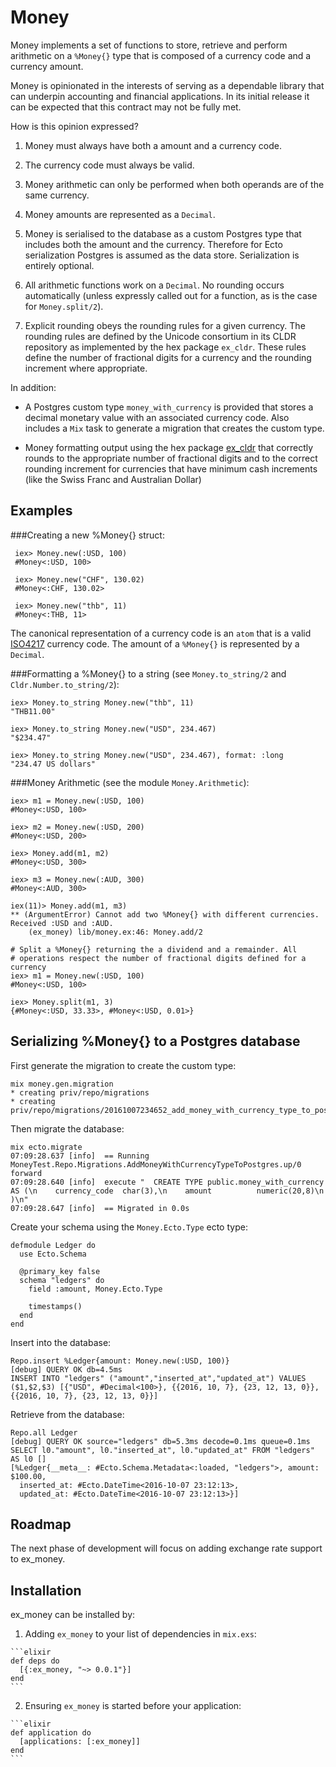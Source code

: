 # Money

Money implements a set of functions to store, retrieve and perform arithmetic
on a `%Money{}` type that is composed of a currency code and a currency amount.

Money is opinionated in the interests of serving as a dependable library
that can underpin accounting and financial applications.  In its initial
release it can be expected that this contract may not be fully met.

How is this opinion expressed?

1. Money must always have both a amount and a currency code.

2. The currency code must always be valid.

3. Money arithmetic can only be performed when both operands are of the
same currency.

4. Money amounts are represented as a `Decimal`.

5. Money is serialised to the database as a custom Postgres type that includes
both the amount and the currency. Therefore for Ecto serialization Postgres is
assumed as the data store. Serialization is entirely optional.

6. All arithmetic functions work on a `Decimal`. No rounding occurs
automatically (unless expressly called out for a function, as is the case for
`Money.split/2`).

7. Explicit rounding obeys the rounding rules for a given currency. The
rounding rules are defined by the Unicode consortium in its CLDR repository as
implemented by the hex package `ex_cldr`. These rules define the number of
fractional digits for a currency and the rounding increment where appropriate.

In addition:

- A Postgres custom type `money_with_currency` is provided that stores a decimal monetary value with an associated currency code.  Also includes a `Mix` task to generate a migration that creates the custom type.

- Money formatting output using the hex package [ex_cldr](https://hex.pm/packages/ex_cldr) that correctly rounds to the appropriate number of fractional digits and to the correct rounding increment for currencies that have minimum cash increments (like the Swiss Franc and Australian Dollar)

## Examples

###Creating a new %Money{} struct:

     iex> Money.new(:USD, 100)
     #Money<:USD, 100>

     iex> Money.new("CHF", 130.02)
     #Money<:CHF, 130.02>

     iex> Money.new("thb", 11)
     #Money<:THB, 11>

The canonical representation of a currency code is an `atom` that is a valid
[ISO4217](http://www.currency-iso.org/en/home/tables/table-a1.html) currency code. The amount of a `%Money{}` is represented by a `Decimal`.

###Formatting a %Money{} to a string (see `Money.to_string/2` and `Cldr.Number.to_string/2`):

    iex> Money.to_string Money.new("thb", 11)
    "THB11.00"

    iex> Money.to_string Money.new("USD", 234.467)
    "$234.47"

    iex> Money.to_string Money.new("USD", 234.467), format: :long
    "234.47 US dollars"

###Money Arithmetic (see the module `Money.Arithmetic`):

    iex> m1 = Money.new(:USD, 100)
    #Money<:USD, 100>

    iex> m2 = Money.new(:USD, 200)
    #Money<:USD, 200>

    iex> Money.add(m1, m2)
    #Money<:USD, 300>

    iex> m3 = Money.new(:AUD, 300)
    #Money<:AUD, 300>

    iex(11)> Money.add(m1, m3)
    ** (ArgumentError) Cannot add two %Money{} with different currencies. Received :USD and :AUD.
        (ex_money) lib/money.ex:46: Money.add/2

    # Split a %Money{} returning the a dividend and a remainder. All
    # operations respect the number of fractional digits defined for a currency
    iex> m1 = Money.new(:USD, 100)
    #Money<:USD, 100>

    iex> Money.split(m1, 3)
    {#Money<:USD, 33.33>, #Money<:USD, 0.01>}

## Serializing %Money{} to a Postgres database

First generate the migration to create the custom type:

    mix money.gen.migration
    * creating priv/repo/migrations
    * creating priv/repo/migrations/20161007234652_add_money_with_currency_type_to_postgres.exs

Then migrate the database:

    mix ecto.migrate
    07:09:28.637 [info]  == Running MoneyTest.Repo.Migrations.AddMoneyWithCurrencyTypeToPostgres.up/0 forward
    07:09:28.640 [info]  execute "  CREATE TYPE public.money_with_currency AS (\n    currency_code  char(3),\n    amount          numeric(20,8)\n  )\n"
    07:09:28.647 [info]  == Migrated in 0.0s

Create your schema using the `Money.Ecto.Type` ecto type:

    defmodule Ledger do
      use Ecto.Schema

      @primary_key false
      schema "ledgers" do
        field :amount, Money.Ecto.Type

        timestamps()
      end
    end

Insert into the database:

    Repo.insert %Ledger{amount: Money.new(:USD, 100)}
    [debug] QUERY OK db=4.5ms
    INSERT INTO "ledgers" ("amount","inserted_at","updated_at") VALUES ($1,$2,$3) [{"USD", #Decimal<100>}, {{2016, 10, 7}, {23, 12, 13, 0}}, {{2016, 10, 7}, {23, 12, 13, 0}}]

Retrieve from the database:

    Repo.all Ledger
    [debug] QUERY OK source="ledgers" db=5.3ms decode=0.1ms queue=0.1ms
    SELECT l0."amount", l0."inserted_at", l0."updated_at" FROM "ledgers" AS l0 []
    [%Ledger{__meta__: #Ecto.Schema.Metadata<:loaded, "ledgers">, amount: $100.00,
      inserted_at: #Ecto.DateTime<2016-10-07 23:12:13>,
      updated_at: #Ecto.DateTime<2016-10-07 23:12:13>}]

## Roadmap

The next phase of development will focus on adding exchange rate support to ex_money.

## Installation

ex_money can be installed by:

  1. Adding `ex_money` to your list of dependencies in `mix.exs`:

    ```elixir
    def deps do
      [{:ex_money, "~> 0.0.1"}]
    end
    ```

  2. Ensuring `ex_money` is started before your application:

    ```elixir
    def application do
      [applications: [:ex_money]]
    end
    ```

